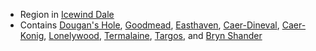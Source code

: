 - Region in [Icewind Dale](/pages/icewind-dale)
- Contains [Dougan's Hole](/pages/dougans-hole), [Goodmead](/pages/goodmead), [Easthaven](/pages/easthaven), [Caer-Dineval](#caer-dineval), [Caer-Konig](#caer-konig), [Lonelywood](/pages/lonelywood), [Termalaine](/pages/termalaine), [Targos](/pages/targos), and [Bryn Shander](/pages/bryn-shander)

